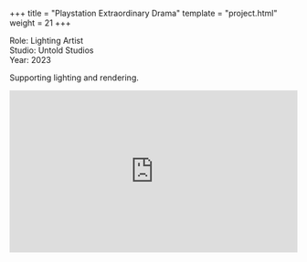 +++
title = "Playstation Extraordinary Drama"
template = "project.html"
weight = 21
+++

Role: Lighting Artist  
Studio: Untold Studios  
Year: 2023  

Supporting lighting and rendering.

<div style="padding:56.25% 0 0 0;position:relative;"><iframe src="https://player.vimeo.com/video/998338887?h=b29367ac3f&amp;badge=0&amp;autopause=0&amp;player_id=0&amp;app_id=58479" frameborder="0" allow="autoplay; fullscreen; picture-in-picture; clipboard-write" style="position:absolute;top:0;left:0;width:100%;height:100%;" title="playstation"></iframe></div><script src="https://player.vimeo.com/api/player.js"></script>
